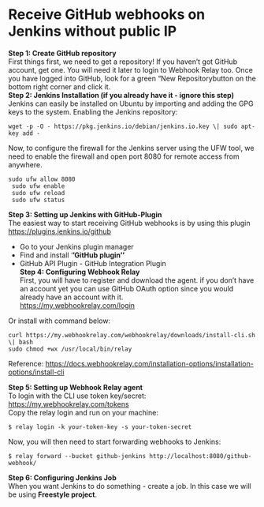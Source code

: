 # Receive GitHub webhooks on Jenkins without public IP
**Step 1: Create GitHub repository**  
First things first, we need to get a repository! If you haven’t got GitHub account, get one. You will need it later to login to Webhook Relay too. Once you have logged into GitHub, look for a green “New Repositorybutton on the bottom right corner and click it.  
**Step 2: Jenkins Installation (if you already have it - ignore this step)**  
Jenkins can easily be installed on Ubuntu by importing and adding the GPG keys to the system. Enabling the Jenkins repository:  

```
wget -p -O - https://pkg.jenkins.io/debian/jenkins.io.key \| sudo apt-key add -
``` 
  
Now, to configure the firewall for the Jenkins server using the UFW tool, we need to enable the firewall and open port 8080 for remote access from anywhere.  

```
sudo ufw allow 8080  
 sudo ufw enable  
 sudo ufw reload  
 sudo ufw status
``` 
  
**Step 3: Setting up Jenkins with GitHub-Plugin**  
The easiest way to start receiving GitHub webhooks is by using this plugin https://plugins.jenkins.io/github  
- Go to your Jenkins plugin manager  
- Find and install ‘**’GitHub plugin’’**  
- GitHub API Plugin       -      GitHub Integration Plugin  
**Step 4: Configuring Webhook Relay**  
First, you will have to register and download the agent. if you don’t have an account yet you can use GitHub OAuth option since you would already have an account with it.  
https://my.webhookrelay.com/login  
  
Or install with command below:  

```
curl https://my.webhookrelay.com/webhookrelay/downloads/install-cli.sh \| bash  
sudo chmod +wx /usr/local/bin/relay
``` 
  
  
Reference: https://docs.webhookrelay.com/installation-options/installation-options/install-cli  
  
**Step 5: Setting up Webhook Relay agent**  
To login with the CLI use token key/secret: https://my.webhookrelay.com/tokens  
Copy the relay login and run on your machine:  

```
$ relay login -k your-token-key -s your-token-secret
``` 
  
  
Now, you will then need to start forwarding webhooks to Jenkins:  

```
$ relay forward --bucket github-jenkins http://localhost:8080/github-webhook/
``` 
  
  
**Step 6: Configuring Jenkins Job**  
When you want Jenkins to do something - create a job. In this case we will be using **Freestyle project**.  
  

